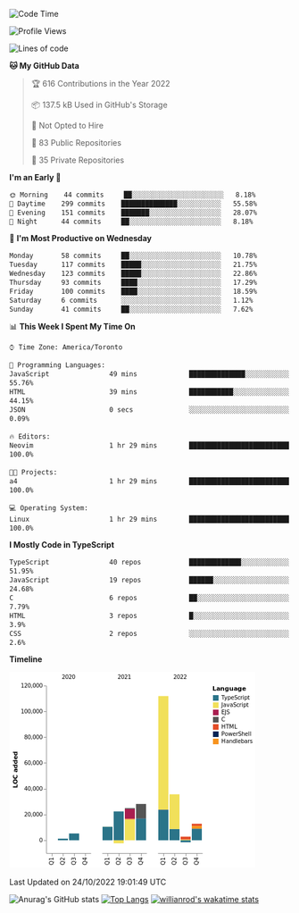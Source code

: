 <!--START_SECTION:waka-->
![Code Time](http://img.shields.io/badge/Code%20Time-293%20hrs%2050%20mins-blue)

![Profile Views](http://img.shields.io/badge/Profile%20Views-8-blue)

![Lines of code](https://img.shields.io/badge/From%20Hello%20World%20I%27ve%20Written-252%20Thousand%20lines%20of%20code-blue)

**🐱 My GitHub Data** 

> 🏆 616 Contributions in the Year 2022
 > 
> 📦 137.5 kB Used in GitHub's Storage 
 > 
> 🚫 Not Opted to Hire
 > 
> 📜 83 Public Repositories 
 > 
> 🔑 35 Private Repositories  
 > 
**I'm an Early 🐤** 

```text
🌞 Morning    44 commits     ██░░░░░░░░░░░░░░░░░░░░░░░   8.18% 
🌆 Daytime    299 commits    ██████████████░░░░░░░░░░░   55.58% 
🌃 Evening    151 commits    ███████░░░░░░░░░░░░░░░░░░   28.07% 
🌙 Night      44 commits     ██░░░░░░░░░░░░░░░░░░░░░░░   8.18%

```
📅 **I'm Most Productive on Wednesday** 

```text
Monday       58 commits     ██░░░░░░░░░░░░░░░░░░░░░░░   10.78% 
Tuesday      117 commits    █████░░░░░░░░░░░░░░░░░░░░   21.75% 
Wednesday    123 commits    █████░░░░░░░░░░░░░░░░░░░░   22.86% 
Thursday     93 commits     ████░░░░░░░░░░░░░░░░░░░░░   17.29% 
Friday       100 commits    ████░░░░░░░░░░░░░░░░░░░░░   18.59% 
Saturday     6 commits      ░░░░░░░░░░░░░░░░░░░░░░░░░   1.12% 
Sunday       41 commits     ██░░░░░░░░░░░░░░░░░░░░░░░   7.62%

```


📊 **This Week I Spent My Time On** 

```text
⌚︎ Time Zone: America/Toronto

💬 Programming Languages: 
JavaScript               49 mins             ██████████████░░░░░░░░░░░   55.76% 
HTML                     39 mins             ███████████░░░░░░░░░░░░░░   44.15% 
JSON                     0 secs              ░░░░░░░░░░░░░░░░░░░░░░░░░   0.09%

🔥 Editors: 
Neovim                   1 hr 29 mins        █████████████████████████   100.0%

🐱‍💻 Projects: 
a4                       1 hr 29 mins        █████████████████████████   100.0%

💻 Operating System: 
Linux                    1 hr 29 mins        █████████████████████████   100.0%

```

**I Mostly Code in TypeScript** 

```text
TypeScript               40 repos            █████████████░░░░░░░░░░░░   51.95% 
JavaScript               19 repos            ██████░░░░░░░░░░░░░░░░░░░   24.68% 
C                        6 repos             ██░░░░░░░░░░░░░░░░░░░░░░░   7.79% 
HTML                     3 repos             █░░░░░░░░░░░░░░░░░░░░░░░░   3.9% 
CSS                      2 repos             ░░░░░░░░░░░░░░░░░░░░░░░░░   2.6%

```


**Timeline**

![Chart not found](https://raw.githubusercontent.com/wise-introvert/wise-introvert/master/charts/bar_graph.png) 


 Last Updated on 24/10/2022 19:01:49 UTC
<!--END_SECTION:waka-->

![Anurag's GitHub stats](https://github-readme-stats.vercel.app/api?username=wise-introvert&count_private=true&show_icons=true)
[![Top Langs](https://github-readme-stats.vercel.app/api/top-langs/?username=wise-introvert&langs_count=10)](https://github.com/anuraghazra/github-readme-stats)
[![willianrod's wakatime stats](https://github-readme-stats.vercel.app/api/wakatime?username=wiseintrovert)](https://github.com/anuraghazra/github-readme-stats)
